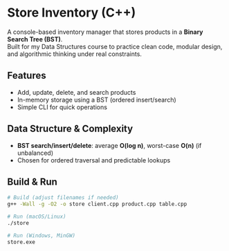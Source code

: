 # Store Inventory (C++)

A console-based inventory manager that stores products in a **Binary Search Tree (BST)**.  
Built for my Data Structures course to practice clean code, modular design, and algorithmic thinking under real constraints.

## Features
- Add, update, delete, and search products
- In-memory storage using a BST (ordered insert/search)
- Simple CLI for quick operations

## Data Structure & Complexity
- **BST search/insert/delete**: average **O(log n)**, worst-case **O(n)** (if unbalanced)
- Chosen for ordered traversal and predictable lookups

## Build & Run
```bash
# Build (adjust filenames if needed)
g++ -Wall -g -O2 -o store client.cpp product.cpp table.cpp

# Run (macOS/Linux)
./store

# Run (Windows, MinGW)
store.exe
